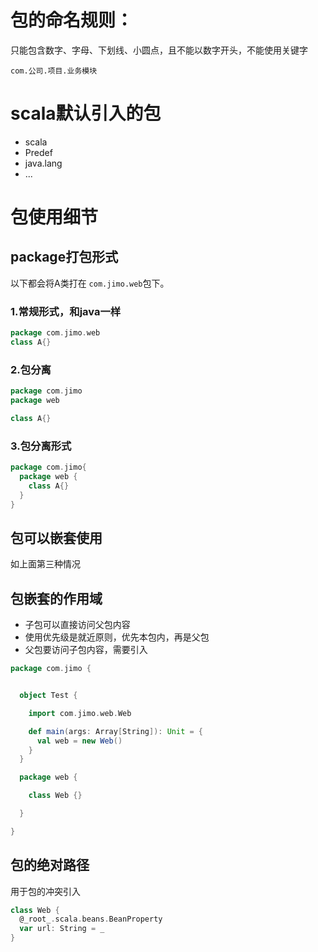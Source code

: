 # 包的命名规则：
只能包含数字、字母、下划线、小圆点，且不能以数字开头，不能使用关键字

`com.公司.项目.业务模块`

# scala默认引入的包

* scala
* Predef
* java.lang
* ...

# 包使用细节

## package打包形式

以下都会将A类打在 `com.jimo.web`包下。

### 1.常规形式，和java一样

```scala
package com.jimo.web
class A{}
```

### 2.包分离

```scala
package com.jimo
package web

class A{}
```

### 3.包分离形式

```scala
package com.jimo{
  package web {
    class A{}
  }
}
```

## 包可以嵌套使用

如上面第三种情况

## 包嵌套的作用域

* 子包可以直接访问父包内容
* 使用优先级是就近原则，优先本包内，再是父包
* 父包要访问子包内容，需要引入

```scala
package com.jimo {


  object Test {

    import com.jimo.web.Web

    def main(args: Array[String]): Unit = {
      val web = new Web()
    }
  }

  package web {

    class Web {}

  }

}
```

## 包的绝对路径

用于包的冲突引入

```scala
class Web {
  @_root_.scala.beans.BeanProperty
  var url: String = _
}
```



